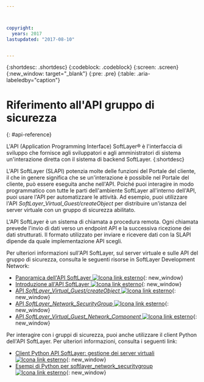 ```yaml
---



copyright:
  years: 2017
lastupdated: "2017-08-10"


---
```


{:shortdesc: .shortdesc}
{:codeblock: .codeblock}
{:screen: .screen}
{:new_window: target="_blank"}
{:pre: .pre}
{:table: .aria-labeledby="caption"}

# Riferimento all'API gruppo di sicurezza
{: #api-reference} 

L'API (Application Programming Interface) SoftLayer&reg; è l'interfaccia di sviluppo che fornisce agli sviluppatori e agli amministratori
di sistema un'interazione diretta con il sistema di backend SoftLayer. 
{:shortdesc}

L'API SoftLayer (SLAPI) potenzia molte delle funzioni del Portale del cliente, il che
in genere significa che se un'interazione è possibile nel Portale del cliente, può essere eseguita anche nell'API. Poiché puoi interagire in modo programmatico
con tutte le parti dell'ambiente SoftLayer all'interno dell'API, puoi usare l'API per automatizzare le attività. Ad esempio, puoi utilizzare
l'API *SoftLayer_Virtual_Guest/createObject* per distribuire un'istanza del server virtuale con un gruppo di sicurezza abilitato.

L'API SoftLayer è un sistema di chiamata a procedura remota. Ogni chiamata prevede l'invio di dati verso un endpoint API e la successiva ricezione dei dati
strutturati. Il formato utilizzato per inviare e ricevere dati con la SLAPI dipende da quale implementazione API scegli. 

Per ulteriori informazioni sull'API SoftLayer, sul server virtuale e sulle API del gruppo di sicurezza, consulta le seguenti risorse in SoftLayer
Development Network:
* [Panoramica dell'API SoftLayer ![Icona link esterno](../../icons/launch-glyph.svg "Icona link esterno")](https://softlayer.github.io/reference/softlayerapi/){: new_window} 
* [Introduzione all'API SoftLayer ![Icona link esterno](../../icons/launch-glyph.svg "Icona link esterno")](http://sldn.softlayer.com/article/getting-started){: new_window}
* [API *SoftLayer_Virtual_Guest/createObject* ![Icona link esterno](../../icons/launch-glyph.svg "Icona link esterno")](http://sldn.softlayer.com/reference/services/SoftLayer_Virtual_Guest/createObject){: new_window}
* [API *SoftLayer_Network_SecurityGroup* ![Icona link esterno](../../icons/launch-glyph.svg "Icona link esterno")](https://sldn.softlayer.com/reference/services/SoftLayer_Network_SecurityGroup){: new_window}
* [API *SoftLayer_Virtual_Guest_Network_Component* ![Icona link esterno](../../icons/launch-glyph.svg "Icona link esterno")](http://sldn.softlayer.com/reference/services/SoftLayer_Virtual_Guest_Network_Component){: new_window}

Per interagire con i gruppi di sicurezza, puoi anche utilizzare il client Python dell'API SoftLayer. Per ulteriori informazioni, consulta i seguenti link:
* [Client Python API SoftLayer: gestione dei server virtuali ![Icona link esterno](../../icons/launch-glyph.svg "Icona link esterno")](http://softlayer-python.readthedocs.io/en/latest/cli/vs.html){: new_window}
* [Esempi di Python per softlayer_network_securitygroup ![Icona link esterno](../../icons/launch-glyph.svg "Icona link esterno")](https://softlayer.github.io/classes/softlayer_network_securitygroup/){: new_window}

